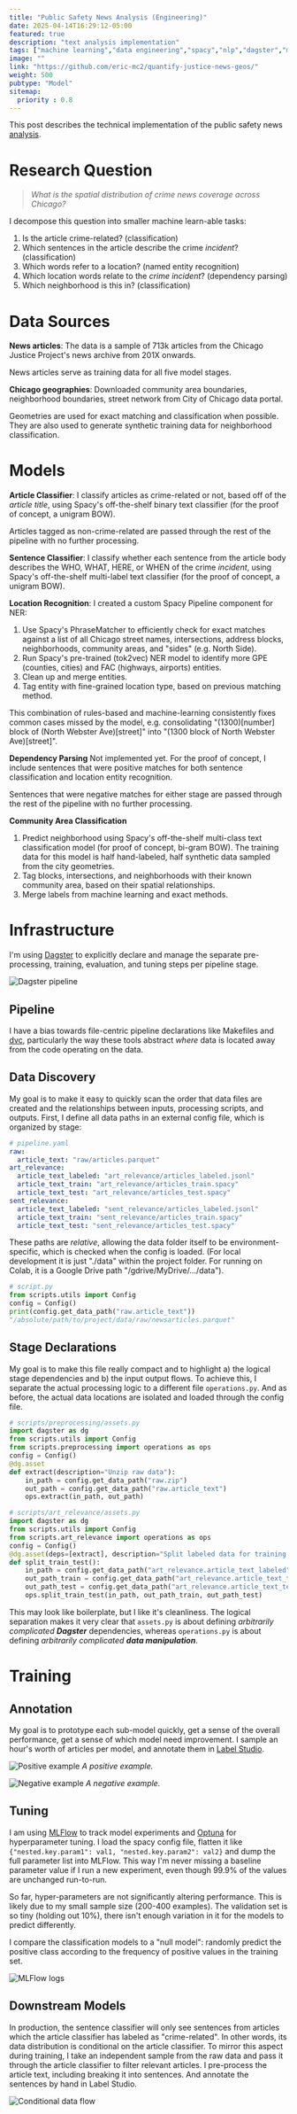 ```yaml
---
title: "Public Safety News Analysis (Engineering)"
date: 2025-04-14T16:29:12-05:00
featured: true
description: "text analysis implementation"
tags: ["machine learning","data engineering","spacy","nlp","dagster","mlflow","GIS"]
image: ""
link: "https://github.com/eric-mc2/quantify-justice-news-geos/"
weight: 500
pubtype: "Model"
sitemap:
  priority : 0.8
---
```


This post describes the technical implementation of the public safety news [analysis](../qjn/index.html).

# Research Question

> *What is the spatial distribution of crime news coverage across Chicago?*

I decompose this question into smaller machine learn-able tasks:

1. Is the article crime-related? (classification)
2. Which sentences in the article describe the crime *incident*? (classification)
3. Which words refer to a location? (named entity recognition)
5. Which location words relate to the *crime incident*? (dependency parsing)
4. Which neighborhood is this in? (classification)

# Data Sources

**News articles**: 
The data is a sample of 713k articles from the Chicago Justice Project's news archive from
201X onwards.

News articles serve as training data for all five model stages.

**Chicago geographies**:
Downloaded community area boundaries, neighborhood boundaries, street network
from City of Chicago data portal.

Geometries are used for exact matching and classification when possible. They
are also used to generate synthetic training data for neighborhood classification.

# Models

**Article Classifier**:
I classify articles as crime-related or not, based off of the *article title*,
using Spacy's off-the-shelf binary text classifier (for the proof of concept, a unigram BOW).

Articles tagged as non-crime-related are passed through the rest of the pipeline
with no further processing.

**Sentence Classifier**:
I classify whether each sentence from the article body describes the WHO, WHAT, HERE, or WHEN of the
crime *incident*, using Spacy's off-the-shelf multi-label text classifier 
(for the proof of concept, a unigram BOW).

**Location Recognition**:
I created a custom Spacy Pipeline component for NER:

1. Use Spacy's PhraseMatcher to efficiently check for exact matches against
    a list of all Chicago street names, intersections, address blocks, 
    neighborhoods, community areas, and "sides" (e.g. North Side).
2. Run Spacy's pre-trained (tok2vec) NER model to identify more GPE (counties, cities) and FAC (highways, airports) entities.
3. Clean up and merge entities.
4. Tag entity with fine-grained location type, based on previous matching method.

This combination of rules-based and machine-learning consistently fixes
common cases missed by the model, e.g. consolidating "(1300)[number] block of (North Webster Ave)[street]" 
into "(1300 block of North Webster Ave)[street]".

**Dependency Parsing**
Not implemented yet. For the proof of concept, I include sentences
that were positive matches for both sentence classification and location entity recognition.

Sentences that were negative matches for either stage are passed through the rest
of the pipeline with no further processing.

**Community Area Classification**
1. Predict neighborhood using Spacy's off-the-shelf multi-class text classification model
    (for proof of concept, bi-gram BOW).
    The training data for this model is half hand-labeled, half synthetic data
    sampled from the city geometries.
2. Tag blocks, intersections, and neighborhoods with their known community area,
    based on their spatial relationships.
3. Merge labels from machine learning and exact methods.

# Infrastructure

I'm using [Dagster](https://dagster.io/) to explicitly
declare and manage the separate pre-processing, training,
evaluation, and tuning steps per pipeline stage. 

![Dagster pipeline](/img/dagster-art-relevance.svg)

## Pipeline

I have a bias towards file-centric pipeline declarations like Makefiles and [dvc](https://dvc.org/doc/user-guide/pipelines/defining-pipelines), particularly the way these tools abstract *where* data is located
away from the code operating on the data.

## Data Discovery

My goal is to make it easy to quickly scan the order that data files are created and 
the relationships between inputs, processing scripts, and outputs.
First, I define all data paths
in an external config file, which is organized by stage:

```yaml
# pipeline.yaml
raw:
  article_text: "raw/articles.parquet"
art_relevance:
  article_text_labeled: "art_relevance/articles_labeled.jsonl"
  article_text_train: "art_relevance/articles_train.spacy"
  article_text_test: "art_relevance/articles_test.spacy"
sent_relevance:
  article_text_labeled: "sent_relevance/articles_labeled.jsonl"
  article_text_train: "sent_relevance/articles_train.spacy"
  article_text_test: "sent_relevance/articles_test.spacy"
```

These paths are *relative*, allowing the data folder itself to 
be environment-specific, which is checked when the config is loaded. (For 
local development it is just "./data" within the project folder. For running on
Colab, it is a Google Drive path "/gdrive/MyDrive/.../data").

```python
# script.py
from scripts.utils import Config
config = Config()
print(config.get_data_path("raw.article_text"))
"/absolute/path/to/project/data/raw/newsarticles.parquet"
```

## Stage Declarations

My goal is to make this file really compact
and to highlight a) the logical stage dependencies and b) the input output 
flows. To achieve this, I separate the actual processing logic to a different
file `operations.py`. And as before, the actual data locations are
isolated and loaded through the config file. 

```python
# scripts/preprocessing/assets.py
import dagster as dg
from scripts.utils import Config
from scripts.preprocessing import operations as ops
config = Config()
@dg.asset
def extract(description="Unzip raw data"):
    in_path = config.get_data_path("raw.zip")
    out_path = config.get_data_path("raw.article_text")
    ops.extract(in_path, out_path)

# scripts/art_relevance/assets.py
import dagster as dg
from scripts.utils import Config
from scripts.art_relevance import operations as ops
config = Config()
@dg.asset(deps=[extract], description="Split labeled data for training.")
def split_train_test():
    in_path = config.get_data_path("art_relevance.article_text_labeled")
    out_path_train = config.get_data_path("art_relevance.article_text_train")
    out_path_test = config.get_data_path("art_relevance.article_text_test")
    ops.split_train_test(in_path, out_path_train, out_path_test)
```

This may look like boilerplate, but I like it's cleanliness. The logical separation
makes it very clear that `assets.py` is about defining *arbitrarily complicated **Dagster***
dependencies, whereas `operations.py` is about defining *arbitrarily complicated **data manipulation***.

# Training

## Annotation
My goal is to prototype each sub-model quickly, get a sense of the overall performance,
get a sense of which model need improvement. I sample an hour's worth of articles
per model, and annotate them in [Label Studio](https://labelstud.io/).

![Positive example](/img/article_relevance_pos.png)
*A positive example.*

![Negative example](/img/article_relevance_neg.png)
*A negative example.*

## Tuning
I am using [MLFlow](https://mlflow.org/) to track model experiments and
[Optuna](https://optuna.readthedocs.io/) for hyperparameter tuning. I load
the spacy config file, flatten it like `{"nested.key.param1": val1, "nested.key.param2": val2}`
and dump the full parameter list into MLFlow. This way I'm never missing a baseline
parameter value if I run a new experiment, even though 99.9% of the values are unchanged run-to-run.

So far, hyper-parameters are not significantly altering performance. This is likely
due to my small sample size (200-400 examples). The validation set is so tiny 
(holding out 10%), there isn't enough variation in it for the models to predict differently.

I compare the classification models to a "null model": randomly predict the positive class
according to the frequency of positive values in the training set.

![MLFlow logs](/img/mlflow_art_relevance.png)

## Downstream Models

In production, the sentence classifier will only see sentences from articles which the 
article classifier has labeled as "crime-related". In other words, its data 
distribution is conditional on the article classifier. To mirror this aspect
during training, I take an independent sample from the raw data
and pass it through the article classifier to filter relevant articles. I pre-process
the article text, including breaking it into sentences. And annotate the sentences
by hand in Label Studio.

![Conditional data flow](/img/sentence_relevance.png)

